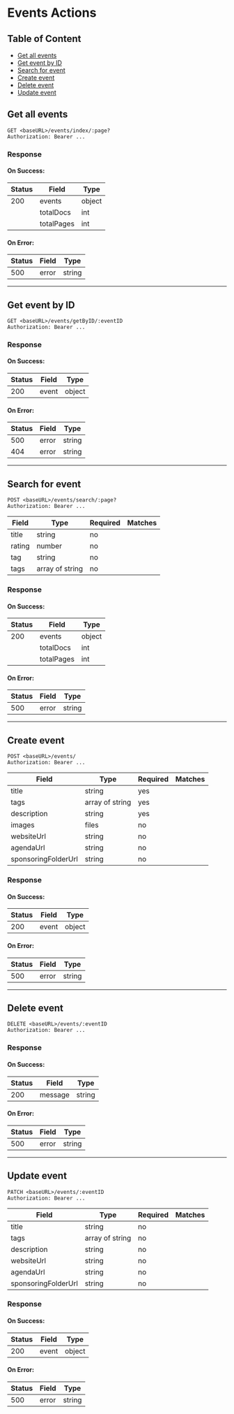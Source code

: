 # Events Actions

## Table of Content

- [Get all events](#get-all-events)
- [Get event by ID](#get-event-by-ID)
- [Search for event](#search-for-event)
- [Create event](#create-event)
- [Delete event](#delete-event)
- [Update event](#update-event)

## Get all events

```
GET <baseURL>/events/index/:page?
Authorization: Bearer ...
```

### Response

#### On Success:

| Status | Field      | Type   |
| ------ | ---------- | ------ |
| 200    | events     | object |
|        | totalDocs  | int    |
|        | totalPages | int    |

#### On Error:

| Status | Field | Type   |
| ------ | ----- | ------ |
| 500    | error | string |

---

## Get event by ID

```
GET <baseURL>/events/getByID/:eventID
Authorization: Bearer ...
```

### Response

#### On Success:

| Status | Field | Type   |
| ------ | ----- | ------ |
| 200    | event | object |

#### On Error:

| Status | Field | Type   |
| ------ | ----- | ------ |
| 500    | error | string |
| 404    | error | string |

---

## Search for event

```
POST <baseURL>/events/search/:page?
Authorization: Bearer ...
```

| Field  | Type            | Required | Matches |
| ------ | --------------- | -------- | ------- |
| title  | string          | no       |         |
| rating | number          | no       |         |
| tag    | string          | no       |         |
| tags   | array of string | no       |         |

### Response

#### On Success:

| Status | Field      | Type   |
| ------ | ---------- | ------ |
| 200    | events     | object |
|        | totalDocs  | int    |
|        | totalPages | int    |

#### On Error:

| Status | Field | Type   |
| ------ | ----- | ------ |
| 500    | error | string |

---

## Create event

```
POST <baseURL>/events/
Authorization: Bearer ...
```

| Field               | Type            | Required | Matches |
| ------------------- | --------------- | -------- | ------- |
| title               | string          | yes      |         |
| tags                | array of string | yes      |         |
| description         | string          | yes      |         |
| images              | files           | no       |         |
| websiteUrl          | string          | no       |         |
| agendaUrl           | string          | no       |         |
| sponsoringFolderUrl | string          | no       |         |

### Response

#### On Success:

| Status | Field | Type   |
| ------ | ----- | ------ |
| 200    | event | object |

#### On Error:

| Status | Field | Type   |
| ------ | ----- | ------ |
| 500    | error | string |

---

## Delete event

```
DELETE <baseURL>/events/:eventID
Authorization: Bearer ...
```

### Response

#### On Success:

| Status | Field   | Type   |
| ------ | ------- | ------ |
| 200    | message | string |

#### On Error:

| Status | Field | Type   |
| ------ | ----- | ------ |
| 500    | error | string |

---

## Update event

```
PATCH <baseURL>/events/:eventID
Authorization: Bearer ...
```

| Field               | Type            | Required | Matches |
| ------------------- | --------------- | -------- | ------- |
| title               | string          | no       |         |
| tags                | array of string | no       |         |
| description         | string          | no       |         |
| websiteUrl          | string          | no       |         |
| agendaUrl           | string          | no       |         |
| sponsoringFolderUrl | string          | no       |         |

### Response

#### On Success:

| Status | Field | Type   |
| ------ | ----- | ------ |
| 200    | event | object |

#### On Error:

| Status | Field | Type   |
| ------ | ----- | ------ |
| 500    | error | string |
